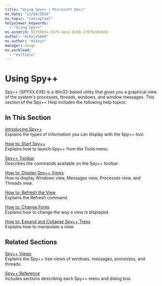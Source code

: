```yaml
---
title: "Using Spy++ | Microsoft Docs"
ms.date: "11/04/2016"
ms.topic: "conceptual"
helpviewer_keywords: 
  - "Using Spy++"
ms.assetid: 02769bfa-5679-4ee2-8c6b-27876edb4e8c
author: "mikejo5000"
ms.author: "mikejo"
manager: douge
ms.workload: 
  - "multiple"
---
```

# Using Spy++
Spy++ (SPYXX.EXE) is a Win32-based utility that gives you a graphical view of the system's processes, threads, windows, and window messages. This section of the Spy++ Help includes the following help topics:  
  
## In This Section  
 [Introducing Spy++](../debugger/introducing-spy-increment.md)  
 Explains the types of information you can display with the Spy++ tool.  
  
 [How to: Start Spy++](../debugger/how-to-start-spy-increment.md)  
 Explains how to launch Spy++ from the Tools menu.  
  
 [Spy++ Toolbar](../debugger/spy-increment-toolbar.md)  
 Describes the commands available on the Spy++ toolbar.  
  
 [How to: Display Spy++ Views](../debugger/how-to-display-spy-increment-views.md)  
 How to display Windows view, Messages view, Processes view, and Threads view.  
  
 [How to: Refresh the View](../debugger/how-to-refresh-the-view.md)  
 Explains the Refresh command.  
  
 [How to: Change Fonts](../debugger/how-to-change-fonts.md)  
 Explains how to change the way a view is displayed.  
  
 [How to: Expand and Collapse Spy++ Trees](../debugger/how-to-expand-and-collapse-spy-increment-trees.md)  
 Explains how to manipulate a view.  
  
## Related Sections  
 [Spy++ Views](../debugger/spy-increment-views.md)  
 Explains the Spy++ tree views of windows, messages, processes, and threads.  
  
 [Spy++ Reference](../debugger/spy-increment-reference.md)  
 Includes sections describing each Spy++ menu and dialog box.